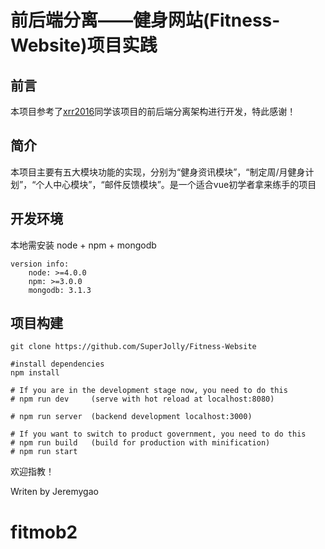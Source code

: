 # 前后端分离——健身网站(Fitness-Website)项目实践

## 前言

本项目参考了[xrr2016](https://github.com/xrr2016/vue-express-mongodb)同学该项目的前后端分离架构进行开发，特此感谢！

## 简介

本项目主要有五大模块功能的实现，分别为“健身资讯模块”，“制定周/月健身计划”，“个人中心模块”，“邮件反馈模块”。是一个适合vue初学者拿来练手的项目

## 开发环境

本地需安装 node + npm + mongodb

```
version info:
    node: >=4.0.0
    npm: >=3.0.0
    mongodb: 3.1.3
```

## 项目构建

```
git clone https://github.com/SuperJolly/Fitness-Website

#install dependencies
npm install

# If you are in the development stage now, you need to do this
# npm run dev     (serve with hot reload at localhost:8080)

# npm run server  (backend development localhost:3000)

# If you want to switch to product government, you need to do this
# npm run build   (build for production with minification)
# npm run start
```

欢迎指教！

Writen by Jeremygao

# fitmob2
